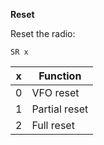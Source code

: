 __Reset__

Reset the radio:

	SR x

|x|Function|
|---|---|
|0|VFO reset
|1|Partial reset
|2|Full reset